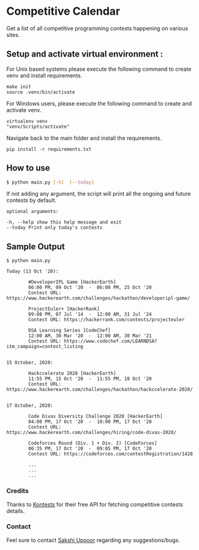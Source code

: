 
# Competitive Calendar


Get a list of all competitive programming contests happening on various sites.

## Setup and activate virtual environment :

For Unix based systems please execute the following command to create venv and install requirements.
```
make init
source .venv/bin/activate
```
For Windows users, please execute the following command to create and activate venv.
```
virtualenv venv
"venv/Scripts/activate"
```    
Navigate back to the main folder and install the requirements.
```
pip install -r requirements.txt
```
## How to use

```bash
$ python main.py [-h]  [--today]
```
If not adding any argument, the script will print all the ongoing and future contests by default.
```
optional arguments:

-h, --help show this help message and exit
--today Print only today's contests
```

## Sample Output
```
$ python main.py

Today (13 Oct '20):

        #DeveloperIPL Game [HackerEarth]
        06:00 PM, 09 Oct '20  -  06:00 PM, 25 Oct '20
        Contest URL: https://www.hackerearth.com/challenges/hackathon/developeripl-game/
        
        ProjectEuler+ [HackerRank]
        09:08 PM, 07 Jul '14  -  12:00 AM, 31 Jul '24
        Contest URL: https://hackerrank.com/contests/projecteuler

        DSA Learning Series [CodeChef]
        12:00 AM, 30 Mar '20  -  12:00 AM, 30 Mar '21
        Contest URL: https://www.codechef.com/LEARNDSA?itm_campaign=contest_listing


15 October, 2020:

        Hackccelerate 2020 [HackerEarth]
        11:55 PM, 15 Oct '20  -  11:55 PM, 18 Oct '20
        Contest URL: https://www.hackerearth.com/challenges/hackathon/hackccelerate-2020/


17 October, 2020:

        Code Divas Diversity Challenge 2020 [HackerEarth]
        04:00 PM, 17 Oct '20  -  10:00 PM, 17 Oct '20
        Contest URL: https://www.hackerearth.com/challenges/hiring/code-divas-2020/

        Codeforces Round (Div. 1 + Div. 2) [CodeForces]
        06:35 PM, 17 Oct '20  -  09:05 PM, 17 Oct '20
        Contest URL: https://codeforces.com/contestRegistration/1428

		...
		...
		...
```

### Credits
Thanks to [Kontests](https://github.com/AliOsm/kontests) for their free API for fetching competitive contests details.

### Contact
Feel sure to contact [Sakshi Uppoor](https://github.com/SakshiUppoor) regarding any suggestions/bugs.